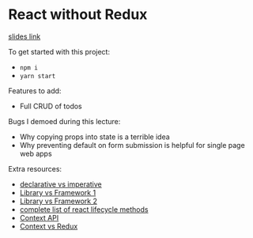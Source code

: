 # React without Redux

[slides link](https://docs.google.com/presentation/d/e/2PACX-1vSII1lyLb9NnctYFckT3r5p89WdN-8wHixmm6DdmwJ2IsVFJNzxy5-GzBWVjKtW7JpIi9_gcu0P1ccr/pub?start=false&loop=false&delayms=3000)

To get started with this project:

- `npm i`
- `yarn start`

Features to add:

- Full CRUD of todos

Bugs I demoed during this lecture:

- Why copying props into state is a terrible idea
- Why preventing default on form submission is helpful for single page web apps

Extra resources:

- [declarative vs imperative](https://tylermcginnis.com/imperative-vs-declarative-programming/)
- [Library vs Framework 1](https://medium.com/datafire-io/libraries-vs-frameworks-626cdde799a7)
- [Library vs Framework 2](https://www.programcreek.com/2011/09/what-is-the-difference-between-a-java-library-and-a-framework/)
- [complete list of react lifecycle methods](https://reactjs.org/docs/react-component.html)
- [Context API](https://reactjs.org/docs/context.html)
- [Context vs Redux](https://frontarm.com/james-k-nelson/when-context-replaces-redux/)

